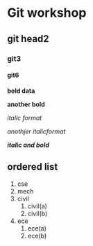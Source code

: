 # Git workshop
## git head2
### git3
#### git6

**bold data**

__another bold__

*italic format*

_anothjer italicformat_

_**italic and bold**_
## ordered list
1. cse
2. mech 
3. civil  
      1. civil(a)
      2. civil(b)
4. ece
      1. ece(a)
      2. ece(b)

